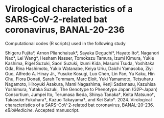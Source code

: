 # Virological characteristics of a SARS-CoV-2-related bat coronavirus, BANAL-20-236

Computational codes (R scripts) used in the following study

Shigeru Fujita*, Arnon Plianchaisuk*, Sayaka Deguchi*, Hayato Ito*, Naganori Nao*, Lei Wang*, Hesham Nasser, Tomokazu Tamura, Izumi Kimura, Yukie Kashima, Rigel Suzuki, Saori Suzuki, Izumi Kida, Masumi Tsuda, Yoshitaka Oda, Rina Hashimoto, Yukio Watanabe, Keiya Uriu, Daichi Yamasoba, Ziyi Guo, Alfredo A. Hinay Jr., Yusuke Kosugi, Luo Chen, Lin Pan, Yu Kaku, Hin Chu, Flora Donati, Sarah Temmam, Marc Eloit, Yuki Yamamoto, Tetsuharu Nagamoto, Hiroyuki Asakura, Mami Nagashima, Kenji Sadamasu, Kazuhisa Yoshimura, Yutaka Suzuki, The Genotype to Phenotype Japan (G2P-Japan) Consortium, Jumpei Ito, Terumasa Ikeda, Shinya Tanaka†, Keita Matsuno†, Takasuke Fukuhara†, Kazuo Takayama†, and Kei Sato†. 2024. Virological characteristics of a SARS-CoV-2-related bat coronavirus, BANAL-20-236. *eBioMedicine*. Accepted manuscript.
